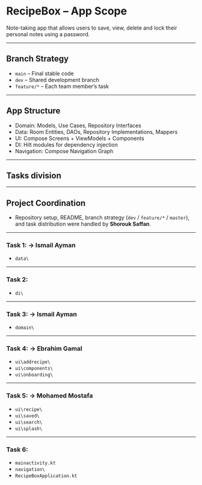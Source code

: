 # RecipeBox – App Scope
Note-taking app that allows users to save, view, delete and lock their personal notes using a password.
 
---

## Branch Strategy

- `main` – Final stable code
- `dev` – Shared development branch
- `feature/*` – Each team member’s task

---

## App Structure

- Domain: Models, Use Cases, Repository Interfaces  
- Data: Room Entities, DAOs, Repository Implementations, Mappers  
- UI: Compose Screens + ViewModels + Components  
- DI: Hilt modules for dependency injection  
- Navigation: Compose Navigation Graph
  
---
## Tasks division
---
## Project Coordination

- Repository setup, README, branch strategy (`dev` / `feature/*` / `master`), and task distribution were handled by **Shorouk Saffan**.

---
### Task 1: -> Ismail Ayman
  - `data\`
    
---

### Task 2:
  - `di\`

---

### Task 3: -> Ismail Ayman
  - `domain\`

---

### Task 4: -> Ebrahim Gamal
  - `ui\addrecipe\` 
  - `ui\components\` 
  - `ui\onboarding\` 

---

### Task 5: -> Mohamed Mostafa
  - `ui\recipe\` 
  - `ui\saved\` 
  - `ui\search\`
 - `ui\splash\` 

---

### Task 6:
  - `mainactivity.kt`
  - `navigation\`
  - `RecipeBoxApplication.kt`

